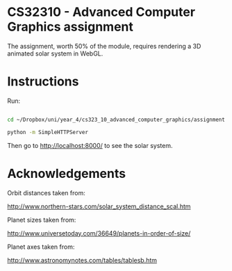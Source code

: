 # CS32310 - Advanced Computer Graphics assignment

The assignment, worth 50% of the module, requires rendering a 3D animated solar system in WebGL.

# Instructions

Run:

```bash

cd ~/Dropbox/uni/year_4/cs323_10_advanced_computer_graphics/assignment

python -m SimpleHTTPServer
```

Then go to [http://localhost:8000/](http://localhost:8000/) to see the solar system.

# Acknowledgements

Orbit distances taken from:

http://www.northern-stars.com/solar_system_distance_scal.htm

Planet sizes taken from:

http://www.universetoday.com/36649/planets-in-order-of-size/

Planet axes taken from:

http://www.astronomynotes.com/tables/tablesb.htm